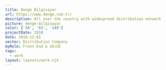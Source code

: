 ```yaml
---
title: Denge Bilgisayar
url: https://www.denge.com.tr/
description: All over the country with widespread distribution network and world brands.
picture: denge-bilgisayar
color: ['36', '63', '149']
projectDate: 2018
date: 2018-12-01
sector: Distribution Company
myRole: Front-End & UX/UI
tags:
  - work
layout: layouts/work.njk
---
```

